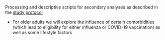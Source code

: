 Processing and descriptive scripts for secondary analyses as described in the [study protocol](https://github.com/opensafely/disparities-comparison/blob/main/docs/Finalised%20OpenSAFELY%20Protocol%20(Comparison%20of%20Disparities%20in%20RSV%2C%20influenza%2C%20and%20COVID-19).pdf)

- For older adults we will explore the influence of certain comorbidities (which lead to eligibility for either influenza or COVID-19 vaccination) as well as some lifestyle factors
